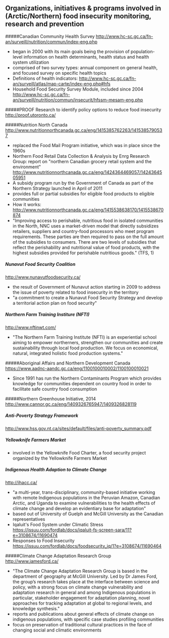 ## Organizations, initiatives & programs involved in (Arctic/Northern) food insecurity monitoring, research and prevention

#####Canadian Community Health Survey
http://www.hc-sc.gc.ca/fn-an/surveill/nutrition/commun/index-eng.php
- began in 2000 with its main goals being the provision of population-level information on health determinants, health status and health system utilization
- comprised of two survey types: annual component on general health, and focused survey on specific health topics
- Definitions of health indicators: http://www.hc-sc.gc.ca/fn-an/surveill/atlas/map-carte/index-eng.php#hfs
- Household Food Security Survey Module, included since 2004 http://www.hc-sc.gc.ca/fn-an/surveill/nutrition/commun/insecurit/hfssm-mesam-eng.php

#####PROOF Research to identify policy options to reduce food insecurity 
http://proof.utoronto.ca/

#####Nutrition North Canada
http://www.nutritionnorthcanada.gc.ca/eng/1415385762263/1415385790537
- replaced the Food Mail Program initiative, which was in place since the 1960s
- Northern Food Retail Data Collection & Analysis by Enrg Research Group: report on "northern Canadian grocery retail system and the environment" http://www.nutritionnorthcanada.gc.ca/eng/1424364469057/1424364505951
- A subsidy program run by the Government of Canada as part of the Northern Strategy launched in April of 2011
- provides full or partial subsidies for eligible food products to eligible communities 
- How it works: http://www.nutritionnorthcanada.gc.ca/eng/1415538638170/1415538670874
- "Improving access to perishable, nutritious food in isolated communities in the North, NNC uses a market-driven model that directly subsidizes retailers, suppliers and country-food processors who meet program requirements. These parties are then required to pass on the full amount of the subsidies to consumers. There are two levels of subsidies that reflect the perishability and nutritional value of food products, with the highest subsidies provided for perishable nutritious goods." (TFS, 1)

##### Nunavut Food Security Coalition
http://www.nunavutfoodsecurity.ca/
- the result of Government of Nunavut action starting in 2009 to address the issue of poverty related to food insecurity in the territory
- "a commitment to create a Nunavut Food Security Strategy and develop a territorial action plan on food security"

##### Northern Farm Training Institure (NFTI)
http://www.nftinwt.com/
- "The Northern Farm Training Institute (NFTI) is an experiential school aiming to empower northerners, strengthen our communities and create sustainability through local food production. We focus on economical, natural, integrated holistic food production systems."

#####Aboriginal Affairs and Northern Development Canada
https://www.aadnc-aandc.gc.ca/eng/1100100010002/1100100010021
- Since 1991 has run the Northern Contaminants Program which provides knowledge for communities dependent on country food in order to facilitate safe country food consumption

#####Northern Greenhouse Initiative, 2014
http://www.cannor.gc.ca/eng/1409326765947/1409326828119

##### Anti-Poverty Strategy Framework
http://www.hss.gov.nt.ca/sites/default/files/anti-poverty_summary.pdf

##### Yellowknife Farmers Market
- involved in the Yellowknife Food Charter, a food security project organized by the Yellowknife Farmers Market

##### Indigenous Health Adaption to Climate Change
http://ihacc.ca/
- "a multi-year, trans-disciplinary, community-based initiative working with remote Indigenous populations in the Peruvian Amazon, Canadian Arctic, and Uganda to examine vulnerabilities to the health effects of climate change and develop an evidentiary base for adaptation"
- based out of University of Guelph and McGill University as the Canadian representatives
- Iqaluit's Food System under Climatic Stress https://issuu.com/fordlab/docs/iqaluit-fs-screen-sara/11?e=3108674/11690474
- Responses to Food Insecurity https://issuu.com/fordlab/docs/foodsecurity_iq/1?e=3108674/11690464

#####Climate Change Adaptation Research Group
http://www.jamesford.ca/
- "The Climate Change Adaptation Research Group is based in the department of geography at McGill University. Led by Dr James Ford, the group’s research takes place at the interface between science and policy, with a strong focus on climate change vulnerability and adaptation research in general and among Indigenous populations in particular, stakeholder engagement for adaptation planning, novel approaches for tracking adaptation at global to regional levels, and knowledge synthesis."
- reports and publications about general effects of climate change on indigenous populations, with specific case studies profiling communities
- focus on preservation of traditional cultural practices in the face of changing social and climatic environments